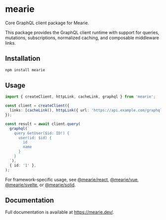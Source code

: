 # mearie

Core GraphQL client package for Mearie.

This package provides the GraphQL client runtime with support for queries,
mutations, subscriptions, normalized caching, and composable middleware links.

## Installation

```bash
npm install mearie
```

## Usage

```typescript
import { createClient, httpLink, cacheLink, graphql } from 'mearie';

const client = createClient({
  links: [cacheLink(), httpLink({ url: 'https://api.example.com/graphql' })],
});

const result = await client.query(
  graphql(`
    query GetUser($id: ID!) {
      user(id: $id) {
        id
        name
      }
    }
  `),
  { id: '1' },
);
```

For framework-specific usage, see [@mearie/react](https://www.npmjs.com/package/@mearie/react),
[@mearie/vue](https://www.npmjs.com/package/@mearie/vue),
[@mearie/svelte](https://www.npmjs.com/package/@mearie/svelte), or
[@mearie/solid](https://www.npmjs.com/package/@mearie/solid).

## Documentation

Full documentation is available at <https://mearie.dev/>.
